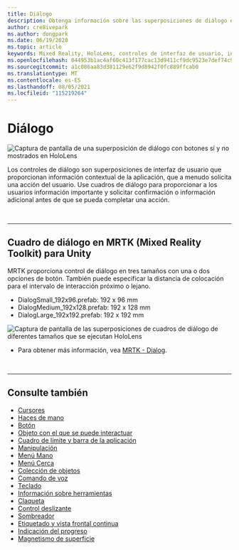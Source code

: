 ```yaml
---
title: Diálogo
description: Obtenga información sobre las superposiciones de diálogo en MRTK y cómo usarlas en Mixed Reality aplicaciones.
author: cre8ivepark
ms.author: dongpark
ms.date: 06/19/2020
ms.topic: article
keywords: Mixed Reality, HoloLens, controles de interfaz de usuario, interacción, interfaz de usuario, experiencia de usuario, diseño de UX, interfaz de usuario espacial, interacción espacial, interfaz de usuario 3D, experiencia de usuario 3D, casco de realidad mixta, casco de realidad mixta de Windows, casco de realidad virtual, HoloLens, MRTK, Mixed Reality Toolkit
ms.openlocfilehash: 044953b1ac4af60c413f177cac13d9411cf9dc9523e7def74c99487eb5ee6102
ms.sourcegitcommit: a1c086aa83d381129e62f9d8942f0fc889ffcab0
ms.translationtype: MT
ms.contentlocale: es-ES
ms.lasthandoff: 08/05/2021
ms.locfileid: "115219264"
---
```

# <a name="dialog"></a>Diálogo

![Captura de pantalla de una superposición de diálogo con botones sí y no mostrados en HoloLens](images/MRTK_UX_Dialog.jpg)

Los controles de diálogo son superposiciones de interfaz de usuario que proporcionan información contextual de la aplicación, que a menudo solicita una acción del usuario. Use cuadros de diálogo para proporcionar a los usuarios información importante y solicitar confirmación o información adicional antes de que se pueda completar una acción.

<br>

---

## <a name="dialog-in-mrtk-mixed-reality-toolkit-for-unity"></a>Cuadro de diálogo en MRTK (Mixed Reality Toolkit) para Unity
MRTK proporciona control de diálogo en tres tamaños con una o dos opciones de botón. También puede especificar la distancia de colocación para el intervalo de interacción próximo o lejano. 

- DialogSmall_192x96.prefab: 192 x 96 mm
- DialogMedium_192x128.prefab: 192 x 128 mm
- DialogLarge_192x192.prefab: 192 x 192 mm

![Captura de pantalla de las superposiciones de cuadros de diálogo de diferentes tamaños que se ejecutan HoloLens](images/MRTK_UX_Dialog_Types.jpg)


* Para obtener más información, vea [MRTK - Dialog](/windows/mixed-reality/mrtk-unity/features/ux-building-blocks/dialog).

<br>

---

## <a name="see-also"></a>Consulte también

* [Cursores](cursors.md)
* [Haces de mano](point-and-commit.md)
* [Botón](button.md)
* [Objeto con el que se puede interactuar](interactable-object.md)
* [Cuadro de límite y barra de la aplicación](app-bar-and-bounding-box.md)
* [Manipulación](direct-manipulation.md)
* [Menú Mano](hand-menu.md)
* [Menú Cerca](near-menu.md)
* [Colección de objetos](object-collection.md)
* [Comando de voz](voice-input.md)
* [Teclado](keyboard.md)
* [Información sobre herramientas](tooltip.md)
* [Claqueta](slate.md)
* [Control deslizante](slider.md)
* [Sombreador](shader.md)
* [Etiquetado y vista frontal continua](billboarding-and-tag-along.md)
* [Indicación del progreso](progress.md)
* [Magnetismo de superficie](surface-magnetism.md)